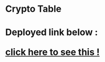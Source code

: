 <h1>Crypto Table<h1>
 <p>Deployed link below : </p>
 <a href="https://shubham1upadhyay.github.io/CryptoTable/">click here to see this ! </a>

